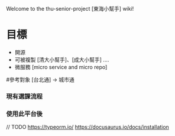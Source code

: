 Welcome to the thu-senior-project [東海小幫手] wiki!

# 目標
* 開源
* 可被複製 [清大小幫手]、[成大小幫手] ....
* 微服務 [micro service and micro repo]

#參考對象
[台北通] -> 城市通

### 現有選課流程

### 使用此平台後
// TODO
https://typeorm.io/
https://docusaurus.io/docs/installation